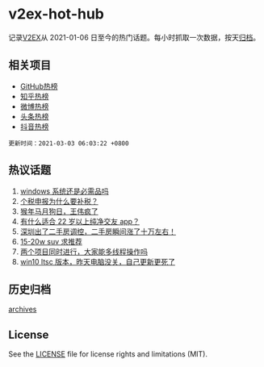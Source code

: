 # v2ex-hot-hub

 记录[V2EX](https://www.v2ex.com/)从 2021-01-06 日至今的热门话题。每小时抓取一次数据，按天[归档](archives)。
 
 ## 相关项目

- [GitHub热榜](https://github.com/snaildev/github-hot-hub)
- [知乎热榜](https://github.com/snaildev/zhihu-hot-hub)
- [微博热榜](https://github.com/snaildev/weibo-hot-hub)
- [头条热榜](https://github.com/snaildev/toutiao-hot-hub)
- [抖音热榜](https://github.com/snaildev/douyin-hot-hub)


 `更新时间：2021-03-03 06:03:22 +0800`

## 热议话题

1. [windows 系统还是必需品吗](https://www.v2ex.com/t/757626)
1. [个税申报为什么要补税？](https://www.v2ex.com/t/757538)
1. [猴年马月狗日，王伟疯了](https://www.v2ex.com/t/757489)
1. [有什么适合 22 岁以上纯净交友 app？](https://www.v2ex.com/t/757758)
1. [深圳出了二手房调控，二手房瞬间涨了十万左右！](https://www.v2ex.com/t/757699)
1. [15-20w suv 求推荐](https://www.v2ex.com/t/757499)
1. [两个项目同时进行，大家能多线程操作吗](https://www.v2ex.com/t/757543)
1. [win10 ltsc 版本，昨天电脑没关，自己更新更死了](https://www.v2ex.com/t/757564)

## 历史归档

[archives](archives)

## License

See the [LICENSE](LICENSE) file for license rights and limitations (MIT).
